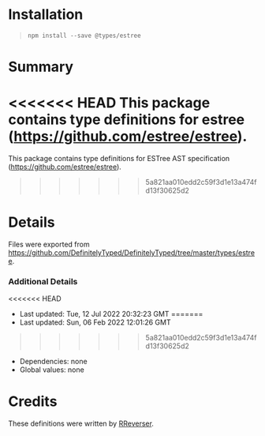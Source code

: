 # Installation
> `npm install --save @types/estree`

# Summary
<<<<<<< HEAD
This package contains type definitions for estree (https://github.com/estree/estree).
=======
This package contains type definitions for ESTree AST specification (https://github.com/estree/estree).
>>>>>>> 5a821aa010edd2c59f3d1e13a474fd13f30625d2

# Details
Files were exported from https://github.com/DefinitelyTyped/DefinitelyTyped/tree/master/types/estree.

### Additional Details
<<<<<<< HEAD
 * Last updated: Tue, 12 Jul 2022 20:32:23 GMT
=======
 * Last updated: Sun, 06 Feb 2022 12:01:26 GMT
>>>>>>> 5a821aa010edd2c59f3d1e13a474fd13f30625d2
 * Dependencies: none
 * Global values: none

# Credits
These definitions were written by [RReverser](https://github.com/RReverser).
